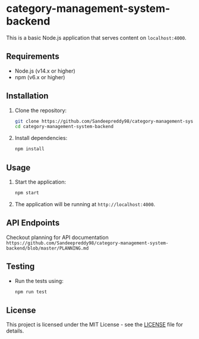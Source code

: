 # category-management-system-backend

This is a basic Node.js application that serves content on `localhost:4000`.

## Requirements

- Node.js (v14.x or higher)
- npm (v6.x or higher)

## Installation

1. Clone the repository:
    ```bash
    git clone https://github.com/Sandeepreddy98/category-management-system-backend
    cd category-management-system-backend
    ```

2. Install dependencies:
    ```bash
    npm install
    ```

## Usage

1. Start the application:
    ```bash
    npm start
    ```

2. The application will be running at `http://localhost:4000`.

## API Endpoints
Checkout planning for API documentation `https://github.com/Sandeepreddy98/category-management-system-backend/blob/master/PLANNING.md`
## Testing

- Run the tests using:
    ```bash
    npm run test
    ```

## License

This project is licensed under the MIT License - see the [LICENSE](LICENSE) file for details.
